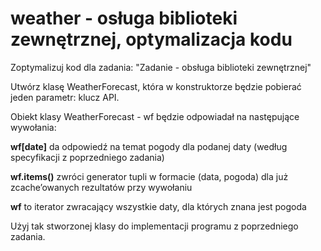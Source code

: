 # weather - osługa biblioteki zewnętrznej, optymalizacja kodu

Zoptymalizuj kod dla zadania: "Zadanie - obsługa biblioteki zewnętrznej"
 
Utwórz klasę WeatherForecast, która w konstruktorze będzie pobierać jeden parametr: klucz API.
 
Obiekt klasy WeatherForecast - wf będzie odpowiadał na następujące wywołania:
 

**wf[date]** da odpowiedź na temat pogody dla podanej daty (według specyfikacji z poprzedniego zadania)

**wf.items()** zwróci generator tupli w formacie (data, pogoda) dla już zcache’owanych rezultatów przy wywołaniu

**wf** to iterator zwracający wszystkie daty, dla których znana jest pogoda
 
Użyj tak stworzonej klasy do implementacji programu z poprzedniego zadania.
